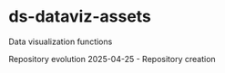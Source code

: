 # ds-dataviz-assets
Data visualization functions





Repository evolution
2025-04-25 - Repository creation
 